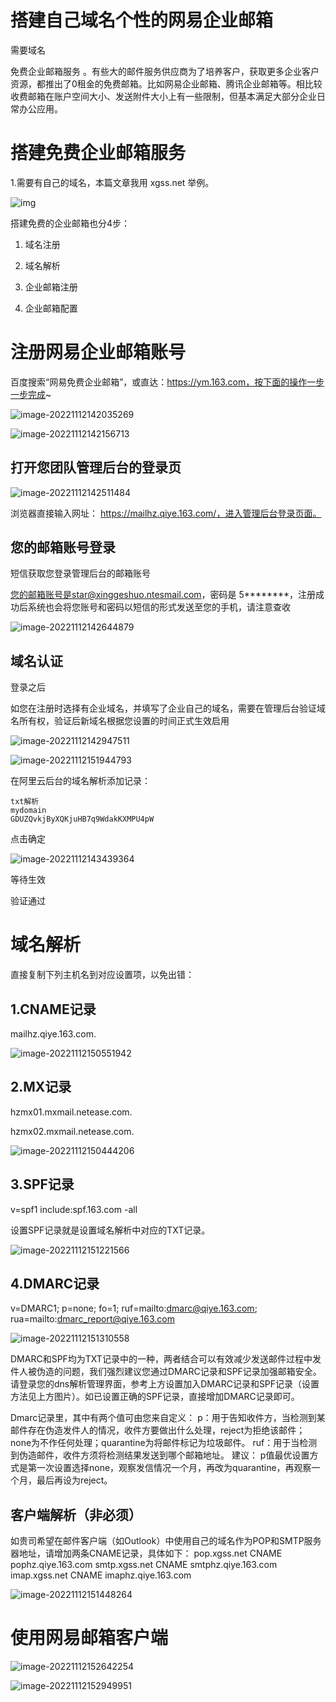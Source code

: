 # 搭建自己域名个性的网易企业邮箱

需要域名

免费企业邮箱服务 。有些大的邮件服务供应商为了培养客户，获取更多企业客户资源，都推出了0租金的免费邮箱。比如网易企业邮箱、腾讯企业邮箱等。相比较收费邮箱在账户空间大小、发送附件大小上有一些限制，但基本满足大部分企业日常办公应用。

# 搭建免费企业邮箱服务

1.需要有自己的域名，本篇文章我用 xgss.net 举例。

![img](https://imgoss.xgss.net/picgo/f31fbe096b63f624b918d525cc29baf21b4ca3c3.png@f_auto?aliyun)



搭建免费的企业邮箱也分4步：

1. 域名注册

2. 域名解析

3. 企业邮箱注册

4. 企业邮箱配置

   

# 注册网易企业邮箱账号



百度搜索“网易免费企业邮箱”，或直达：https://ym.163.com，按下面的操作一步一步完成~

![image-20221112142035269](https://imgoss.xgss.net/picgo/image-20221112142035269.png?aliyun)

![image-20221112142156713](https://imgoss.xgss.net/picgo/image-20221112142156713.png?aliyun)



## 打开您团队管理后台的登录页

![image-20221112142511484](https://imgoss.xgss.net/picgo/image-20221112142511484.png?aliyun)



浏览器直接输入网址：
https://mailhz.qiye.163.com/，进入管理后台登录页面。



## 您的邮箱账号登录

短信获取您登录管理后台的邮箱账号

您的邮箱账号是star@xinggeshuo.ntesmail.com，密码是 5********，注册成功后系统也会将您账号和密码以短信的形式发送至您的手机，请注意查收

![image-20221112142644879](https://imgoss.xgss.net/picgo/image-20221112142644879.png?aliyun)



## 域名认证

登录之后

如您在注册时选择有企业域名，并填写了企业自己的域名，需要在管理后台验证域名所有权，验证后新域名根据您设置的时间正式生效启用

![image-20221112142947511](https://imgoss.xgss.net/picgo/image-20221112142947511.png?aliyun)





![image-20221112151944793](https://imgoss.xgss.net/picgo/image-20221112151944793.png?aliyun)



在阿里云后台的域名解析添加记录：

```
txt解析
mydomain
GDUZQvkjByXQKjuHB7q9WdakKXMPU4pW
```

点击确定

![image-20221112143439364](https://imgoss.xgss.net/picgo/image-20221112143439364.png?aliyun)





等待生效



验证通过



# 域名解析

直接复制下列主机名到对应设置项，以免出错：

## 1.CNAME记录

mailhz.qiye.163.com.

![image-20221112150551942](H:/typora_images/image-20221112150551942.png)

## 2.MX记录

hzmx01.mxmail.netease.com.

hzmx02.mxmail.netease.com.

![image-20221112150444206](https://imgoss.xgss.net/picgo/image-20221112150444206.png?aliyun)



## 3.SPF记录

v=spf1 include:spf.163.com -all

设置SPF记录就是设置域名解析中对应的TXT记录。

![image-20221112151221566](https://imgoss.xgss.net/picgo/image-20221112151221566.png?aliyun)

## 4.DMARC记录

v=DMARC1; p=none; fo=1; ruf=mailto:dmarc@qiye.163.com; rua=mailto:dmarc_report@qiye.163.com

![image-20221112151310558](https://imgoss.xgss.net/picgo/image-20221112151310558.png?aliyun)


DMARC和SPF均为TXT记录中的一种，两者结合可以有效减少发送邮件过程中发件人被伪造的问题，我们强烈建议您通过DMARC记录和SPF记录加强邮箱安全。请登录您的dns解析管理界面，参考上方设置加入DMARC记录和SPF记录（设置方法见上方图片）。如已设置正确的SPF记录，直接增加DMARC记录即可。

Dmarc记录里，其中有两个值可由您来自定义：
p：用于告知收件方，当检测到某邮件存在伪造发件人的情况，收件方要做出什么处理，reject为拒绝该邮件；none为不作任何处理；quarantine为将邮件标记为垃圾邮件。
ruf：用于当检测到伪造邮件，收件方须将检测结果发送到哪个邮箱地址。
建议：
p值最优设置方式是第一次设置选择none，观察发信情况一个月，再改为quarantine，再观察一个月，最后再设为reject。

## 客户端解析（非必须）

如贵司希望在邮件客户端（如Outlook）中使用自己的域名作为POP和SMTP服务器地址，请增加两条CNAME记录，具体如下：
pop.xgss.net CNAME pophz.qiye.163.com
smtp.xgss.net CNAME smtphz.qiye.163.com
imap.xgss.net CNAME imaphz.qiye.163.com 

![image-20221112151448264](https://imgoss.xgss.net/picgo/image-20221112151448264.png?aliyun)



# 使用网易邮箱客户端

![image-20221112152642254](https://imgoss.xgss.net/picgo/image-20221112152642254.png?aliyun)



![image-20221112152949951](https://imgoss.xgss.net/picgo/image-20221112152949951.png?aliyun)

